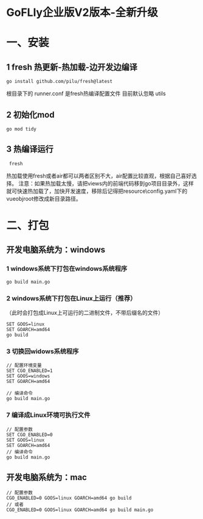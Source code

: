# GoFLly企业版V2版本-全新升级 
# 一、安装

## 1 fresh 热更新-热加载-边开发边编译
```
go install github.com/pilu/fresh@latest
```
根目录下的 runner.conf 是fresh热编译配置文件
目前默认忽略 utils  

## 2 初始化mod
```
go mod tidy
```
## 3 热编译运行
```
 fresh 
```
热加载使用fresh或者air都可以两者区别不大，air配置比较直观，根据自己喜好选择。
注意：如果热加载太慢，请把views内的前端代码移到go项目目录外，这样就可快速热加载了，加快开发速度，移除后记得把resource\config.yaml下的vueobjroot修改成新目录路径。
# 二、打包
## 开发电脑系统为：windows
### 1 windows系统下打包在windows系统程序
```
go build main.go
```
### 2 windows系统下打包在Linux上运行（推荐）
（此时会打包成Linux上可运行的二进制文件，不带后缀名的文件）
```
SET GOOS=linux
SET GOARCH=amd64
go build
```
### 3 切换回widows系统程序
```
// 配置环境变量
SET CGO_ENABLED=1
SET GOOS=windows
SET GOARCH=amd64

// 编译命令
go build main.go

```
### 7 编译成Linux环境可执行文件

```
// 配置参数
SET CGO_ENABLED=0 
SET GOOS=linux 
SET GOARCH=amd64 
// 编译命令
go build main.go

```
## 开发电脑系统为：mac
```
// 配置参数
CGO_ENABLED=0 GOOS=linux GOARCH=amd64 go build
// 或者
CGO_ENABLED=0 GOOS=linux GOARCH=amd64 go build main.go

```